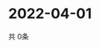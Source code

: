 # 2022-04-01
  共 0条

  <!-- BEGIN -->
  <!-- 最后更新时间Fri Apr 01 2022 06:08:10 GMT+0000 (Coordinated Universal Time) -->
  
  <!-- END -->
  
  
